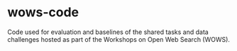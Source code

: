 # wows-code
Code used for evaluation and baselines of the shared tasks and data challenges hosted as part of the Workshops on Open Web Search (WOWS).
